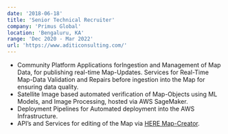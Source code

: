 ```yaml
---
date: '2018-06-18'
title: 'Senior Technical Recruiter'
company: 'Primus Global'
location: 'Bengaluru, KA'
range: 'Dec 2020 - Mar 2022'
url: 'https://www.aditiconsulting.com/'
---
```


- Community Platform Applications forIngestion and Management of Map Data, for publishing real-time Map-Updates. Services for Real-Time Map-Data Validation and Repairs before ingestion into the Map for ensuring data quality.
- Satellite Image based automated verification of Map-Objects using ML Models, and Image Processing, hosted via AWS SageMaker.
- Deployment Pipelines for Automated deployment into the AWS Infrastructure.
- API’s and Services for editing of the Map via [HERE Map-Creator](https://mapcreator.here.com).
